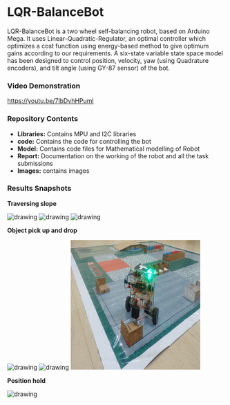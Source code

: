 # LQR-BalanceBot
LQR-BalanceBot is a two wheel self-balancing robot, based on Arduino Mega. It uses Linear-Quadratic-Regulator, an optimal controller which optimizes a cost function using energy-based method to give optimum gains according to our requirements. A six-state variable state space model has been designed to control position, velocity, yaw (using Quadrature encoders), and tilt angle (using GY-87 sensor) of the bot.

### Video Demonstration ###
https://youtu.be/7lbDvhHPumI

### Repository Contents ###
- **Libraries:** Contains MPU and I2C libraries
- **code:** Contains the code for controlling the bot
- **Model:** Contains code files for Mathematical modelling of Robot 
- **Report:** Documentation on the working of the robot and all the task submissions
- **Images:** contains images

### Results Snapshots

**Traversing slope**

<p float="left">
  <img src="Images/bridge_first.gif" alt="drawing" width="300" height="300"/>
  <img src="Images/bridge_second.gif" alt="drawing" width="300" height="300"/>
    <img src="Images/bridge_third.gif" alt="drawing" width="300" height="300"/>

</p>

**Object pick up and drop**

<p float="left">
  <img src="Images/first_cut.gif" alt="drawing" width="300" height="300"/>
  <img src="Images/second_cut_no_sound.gif" alt="drawing" width="300" height="300"/>
    <img src="Images/thrid_cut.gif" alt="drawing" width="300" height="300"/>

</p>

**Position hold**

<p float="left">
  <img src="Images/positionhold.gif" alt="drawing" width="300" height="300"/>

</p>
